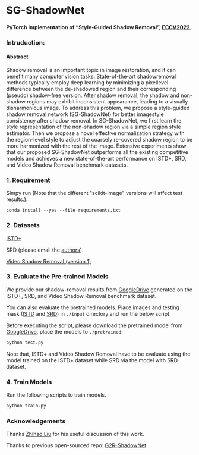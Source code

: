 # SG-ShadowNet

#### PyTorch implementation of “Style-Guided Shadow Removal”, [ ECCV2022 ]( https://eccv2022.ecva.net/ ).

### Intruduction:
#### Abstract
Shadow removal is an important topic in image restoration,  and it can benefit many computer vision tasks. State-of-the-art shadowremoval  methods typically employ deep learning by minimizing a pixellevel  difference between the de-shadowed region and their corresponding (pseudo) shadow-free version. After shadow removal, the shadow and  non-shadow regions may exhibit inconsistent appearance, leading to a  visually disharmonious image. To address this problem, we propose a  style-guided shadow removal network (SG-ShadowNet) for better imagestyle  consistency after shadow removal. In SG-ShadowNet, we first learn  the style representation of the non-shadow region via a simple region  style estimator. Then we propose a novel effective normalization strategy  with the region-level style to adjust the coarsely re-covered shadow region  to be more harmonized with the rest of the image. Extensive experiments  show that our proposed SG-ShadowNet outperforms all the existing  competitive models and achieves a new state-of-the-art performance  on ISTD+, SRD, and Video Shadow Removal benchmark datasets.
### 1.  Requirement
Simpy run (Note that the different "scikit-image" versions will affect test results.):
```shell
conda install --yes --file requirements.txt
```

### 2. Datasets
[ISTD+](https://www3.cs.stonybrook.edu/~cvl/projects/SID/index.html)

SRD  (please email the [authors](http://www.shengfenghe.com/publications/)).

[Video Shadow Removal (version 1)](https://www3.cs.stonybrook.edu/~cvl/projects/FSS2SR/index.html)


### 3. Evaluate the Pre-trained Models
We provide our shadow-removal results from [GoogleDrive](https://drive.google.com/drive/folders/1BtvVDRUe7HARGyJAwXf8CSVMbFKjBxDI?usp=sharing) generated on the ISTD+, SRD, and Video Shadow Removal benchmark dataset.

You can also evaluate the pretrained models. Place images and testing mask ([ISTD](https://github.com/hhqweasd/G2R-ShadowNet) and [SRD](https://github.com/vinthony/ghost-free-shadow-removal))  in `./input` directory and run the below script.

Before executing the script, please download the pretrained model from [GoogleDrive](https://drive.google.com/drive/folders/14cPEJMYSUFTLB4yaZ2jWJpx8kFre80oH?usp=sharing), place the models to `./pretrained`. 

```bash
python test.py
```

Note that, ISTD+  and Video Shadow Removal have to be evaluate using the model trained on the ISTD+ dataset while SRD via the model with SRD dataset.


### 4. Train Models

Run the following scripts to train models.


```bash
python train.py
```

### Acknowledgements

Thanks [Zhihao Liu](https://github.com/hhqweasd) for his useful discussion of this work.

Thanks to previous open-sourced repo: 
[G2R-ShadowNet](https://github.com/hhqweasd/G2R-ShadowNet)

